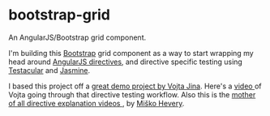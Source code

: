 bootstrap-grid
==============

An AngularJS/Bootstrap grid component.

I'm building this [Bootstrap](http://twitter.github.com/bootstrap/ "Twitter Bootstrap") grid component as a way to start wrapping my head around [AngularJS directives](http://docs.angularjs.org/guide/directive "AngularJS directives"), and directive specific testing using [Testacular](http://vojtajina.github.com/testacular/ "Testacular") and [Jasmine](http://pivotal.github.com/jasmine/ "Jasmine"). 

I based this project off a [great demo project by Vojta Jina](https://github.com/vojtajina/ng-directive-testing "ng-directive-testing"). Here's a [video ](http://www.youtube.com/watch?v=rB5b67Cg6bc "Testing Directives") of Vojta going through that directive testing workflow. Also this is the [mother of all directive explanation videos ](http://www.youtube.com/watch?v=WqmeI5fZcho "Writing Directives"), by [Miško Hevery](https://github.com/mhevery "Miško Hevery on GitHub").